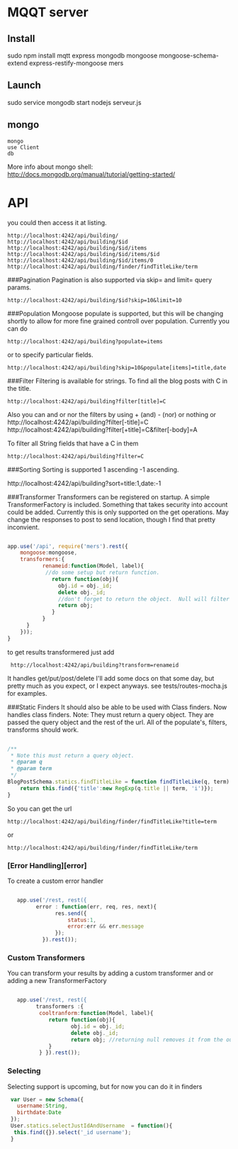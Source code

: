 MQQT server
==============

Install
-----------

sudo npm install mqtt express mongodb mongoose mongoose-schema-extend express-restify-mongoose mers

Launch
-----------

sudo service mongodb start
nodejs serveur.js

mongo
----------

    mongo
    use Client
    db

More info about mongo shell: http://docs.mongodb.org/manual/tutorial/getting-started/

API
=====

you could then access it at
    listing.
    
    http://localhost:4242/api/building/
    http://localhost:4242/api/building/$id
    http://localhost:4242/api/building/$id/items
    http://localhost:4242/api/building/$id/items/$id
    http://localhost:4242/api/building/$id/items/0
    http://localhost:4242/api/building/finder/findTitleLike/term
    
    
###Pagination
Pagination is also supported via skip= and limit= query params.

    http://localhost:4242/api/building/$id?skip=10&limit=10

###Population
Mongoose populate is supported, but this will be changing shortly to allow for more
fine grained controll over population.  Currently you can do

    http://localhost:4242/api/building?populate=items

or to specify particular fields.

    http://localhost:4242/api/building?skip=10&populate[items]=title,date



###Filter
Filtering is available for strings. To find all the blog posts with C in the title.

    http://localhost:4242/api/building?filter[title]=C

Also you can and or nor the filters by using + (and) - (nor)  or nothing or
    http://localhost:4242/api/building?filter[-title]=C
    http://localhost:4242/api/building?filter[+title]=C&filter[-body]=A



To filter all String fields that have a C in them

    http://localhost:4242/api/building?filter=C


###Sorting
Sorting is supported 1 ascending -1 ascending.

  http://localhost:4242/api/building?sort=title:1,date:-1

###Transformer
Transformers can be registered on startup.  A simple TransformerFactory is
included.  Something that takes security into account could be added.  Currently
this is only supported on the get operations.   May change the responses to post
to send location, though I find that pretty inconvient.


```javascript

app.use('/api', require('mers').rest({
    mongoose:mongoose,
    transformers:{
           renameid:function(Model, label){
            //do some setup but return function.
              return function(obj){
                obj.id = obj._id;
                delete obj._id;
                //don't forget to return the object.  Null will filter it from the results.
                return obj;
              }
           }
      }
    }));
}
```

to get results transformered just add

     http://localhost:4242/api/building?transform=renameid



It handles  get/put/post/delete I'll add some docs on that some day, but pretty much as you expect, or I expect anyways.
see tests/routes-mocha.js for examples.

###Static Finders
It should also be able to be used with Class finders. Now handles class finders. Note: They must return  a query object.
They are passed the query object and the rest of the url. All of the populate's, filters, transforms should work.

```javascript

/**
 * Note this must return a query object.
 * @param q
 * @param term
 */
BlogPostSchema.statics.findTitleLike = function findTitleLike(q, term) {
    return this.find({'title':new RegExp(q.title || term, 'i')});
}

```

So you can get the url

    http://localhost:4242/api/building/finder/findTitleLike?title=term

or

    http://localhost:4242/api/building/finder/findTitleLike/term

### [Error Handling][error]
To create a custom error handler

```javascript

   app.use('/rest, rest({
         error : function(err, req, res, next){
               res.send({
                   status:1,
                   error:err && err.message
               });
           }).rest());

```

### Custom Transformers
You can transform your results by adding a custom transformer and or adding a new TransformerFactory

```javascript

   app.use('/rest, rest({
         transformers :{
          cooltranform:function(Model, label){
             return function(obj){
                    obj.id = obj._id;
                    delete obj._id;
                    return obj; //returning null removes it from the output
             }
          } }).rest());

```

### Selecting
Selecting support is upcoming, but for now you can do it in finders

```javascript
 var User = new Schema({
   username:String,
   birthdate:Date
 });
 User.statics.selectJustIdAndUsername  = function(){
  this.find({}).select('_id username');
 }

```